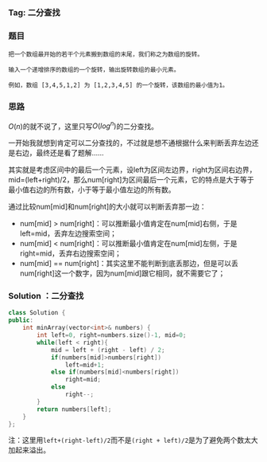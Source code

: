 ### Tag: 二分查找
### 题目
```
把一个数组最开始的若干个元素搬到数组的末尾，我们称之为数组的旋转。

输入一个递增排序的数组的一个旋转，输出旋转数组的最小元素。

例如，数组 [3,4,5,1,2] 为 [1,2,3,4,5] 的一个旋转，该数组的最小值为1。  
```
### 思路
$O(n)$的就不说了，这里只写$O(log^n)$的二分查找。

一开始我就想到肯定可以二分查找的，不过就是想不通根据什么来判断丢弃左边还是右边，最终还是看了题解……

其实就是考虑区间中的最后一个元素，设left为区间左边界，right为区间右边界，mid=(left+right)/2，那么num[right]为区间最后一个元素，它的特点是大于等于最小值右边的所有数，小于等于最小值左边的所有数。

通过比较num[mid]和num[right]的大小就可以判断丢弃那一边：
* num[mid] > num[right]：可以推断最小值肯定在num[mid]右侧，于是left=mid，丢弃左边搜索空间；
* num[mid] < num[right]：可以推断最小值肯定在num[mid]左侧，于是right=mid，丢弃右边搜索空间；
* num[mid] == num[right]：其实这里不能判断到底丢那边，但是可以丢num[right]这一个数字，因为num[mid]跟它相同，就不需要它了；


### Solution ：二分查找
```C++
class Solution {
public:
    int minArray(vector<int>& numbers) {
        int left=0, right=numbers.size()-1, mid=0;
        while(left < right){
            mid = left + (right - left) / 2;
            if(numbers[mid]>numbers[right])
                left=mid+1;
            else if(numbers[mid]<numbers[right])
                right=mid;
            else 
                right--;
        }
        return numbers[left];
    }
};
```
注：这里用`left+(right-left)/2`而不是`(right + left)/2`是为了避免两个数太大加起来溢出。